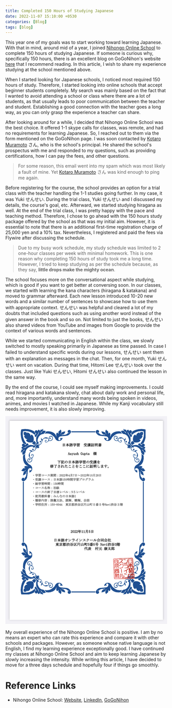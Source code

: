 ```yaml
---
title: Completed 150 Hours of Studying Japanese
date: 2022-11-07 15:10:00 +0530
categories: [Blog]
tags: [blog]
---
```


This year one of my goals was to start working toward learning Japanese. With that in mind, around mid of a year, I joined [Nihongo Online School](https://nihongo-career.com/) to complete 150 hours of studying Japanese. If someone is curious why, specifically 150 hours, there is an excellent blog on GoGoNihon's website [here](https://gogonihon.com/en/blog/150-hour-study-requirement/) that I recommend reading. In this article, I wish to share my experience studying at the school mentioned above.

When I started looking for Japanese schools, I noticed most required 150 hours of study. Therefore, I started looking into online schools that accept beginner students completely. My search was mainly based on the fact that I wanted to avoid attending a school or class where there are a lot of students, as that usually leads to poor communication between the teacher and student. Establishing a good connection with the teacher goes a long way, as you can only grasp the experience a teacher can share.

After looking around for a while, I decided that Nihongo Online School was the best choice. It offered 1-1 skype calls for classes, was remote, and had no requirements for learning Japanese. So, I reached out to them via the form mentioned on the GoGoNihon page. I was soon contacted by [Kotaro Muramoto](https://www.linkedin.com/in/kotaro-muramoto-b670a383/) さん, who is the school's principal. He shared the school's prospectus with me and responded to my questions, such as providing certifications, how I can pay the fees, and other questions.

> For some reason, this email went into my spam which was most likely a fault of mine. Yet [Kotaro Muramoto](https://www.linkedin.com/in/kotaro-muramoto-b670a383/) さん was kind enough to ping me again.

Before registering for the course, the school provides an option for a trial class with the teacher handling the 1-1 studies going further. In my case, it was Yuki せんせい. During the trial class, Yuki せんせい and I discussed my details, the course's goal, etc. Afterward, we started studying hiragana as well. At the end of the trial class, I was pretty happy with the pace and teaching method. Therefore, I chose to go ahead with the 150 hours study package offered by the school as that was my initial aim. However, it is essential to note that there is an additional first-time registration charge of 25,000 yen and a 10% tax. Nevertheless, I registered and paid the fees via Flywire after discussing the schedule.

> Due to my busy work schedule, my study schedule was limited to 2 one-hour classes per week with minimal homework. This is one reason why completing 150 hours of study took me a long time. However, I tried to keep studying as per the schedule because, as they say, **little drops make the mighty ocean**.

The school focuses more on the conversational aspect while studying, which is good if you want to get better at conversing soon. In our classes, we started with learning the kana characters (hiragana & katakana) and moved to grammar afterward. Each new lesson introduced 10-20 new words and a similar number of sentences to showcase how to use them with appropriate context. せんせい was helpful and cleared a lot of my doubts that included questions such as using another word instead of the given answer in the book and so on. Not limited to just the books, せんせい also shared videos from YouTube and images from Google to provide the context of various words and sentences.

While we started communicating in English within the class, we slowly switched to mostly speaking primarily in Japanese as time passed. In case I failed to understand specific words during our lessons, せんせい sent them with an explanation as messages in the chat. Then, for one month, Yuki せんせい went on vacation. During that time, Hitomi Lee せんせい took over the classes. Just like Yuki せんせい, Hitomi せんせい also continued the lesson in the same way.

By the end of the course, I could see myself making improvements. I could read hiragana and katakana slowly, chat about daily work and personal life, and, more importantly, understand many words being spoken in videos, animes, and movies I watched in Japanese. While my Kanji vocabulary still needs improvement, it is also slowly improving.

![Image of certificate](/assets/img/posts/japanese_cert.jpg)

My overall experience of the Nihongo Online School is positive. I am by no means an expert who can rate this experience and compare it with other schools and packages. However, as someone whose native language is not English, I find my learning experience exceptionally good. I have continued my classes at Nihongo Online School and aim to keep learning Japanese by slowly increasing the intensity. While writing this article, I have decided to move for a three days schedule and hopefully four if things go smoothly.

# Reference Links

- Nihongo Online School: [Website](https://nihongo-career.com/), [LinkedIn](https://www.linkedin.com/company/nihongo-online-school/), [GoGoNihon](https://gogonihon.com/en/online-schools/online/nihongo-online-school/)
